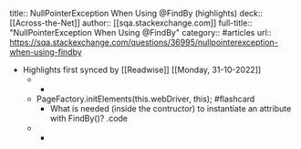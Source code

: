 title:: NullPointerException When Using @FindBy (highlights)
deck:: [[Across-the-Net]]
author:: [[sqa.stackexchange.com]]
full-title:: "NullPointerException When Using @FindBy"
category:: #articles
url:: https://sqa.stackexchange.com/questions/36995/nullpointerexception-when-using-findby

- Highlights first synced by [[Readwise]] [[Monday, 31-10-2022]]
	- -
	- PageFactory.initElements(this.webDriver, this); #flashcard
		- What is needed (inside the contructor) to instantiate an attribute with FindBy()? .code
	- -